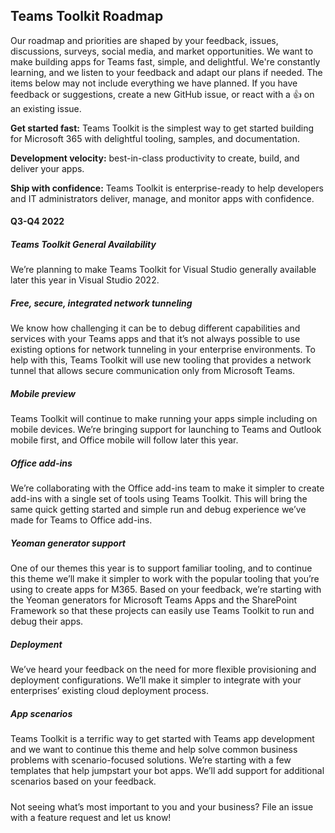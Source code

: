 ## Teams Toolkit Roadmap

Our roadmap and priorities are shaped by your feedback, issues, discussions, surveys, social media, and market opportunities. We want to make building apps for Teams fast, simple, and delightful. We're constantly learning, and we listen to your feedback and adapt our plans if needed. The items below may not include everything we have planned. If you have feedback or suggestions, create a new GitHub issue, or react with a 👍 on an existing issue.

**Get started fast:** Teams Toolkit is the simplest way to get started building for Microsoft 365 with delightful tooling, samples, and documentation.

**Development velocity:** best-in-class productivity to create, build, and deliver your apps.

**Ship with confidence:** Teams Toolkit is enterprise-ready to help developers and IT administrators deliver, manage, and monitor apps with confidence.

#### Q3-Q4 2022

##### Teams Toolkit General Availability

We’re planning to make Teams Toolkit for Visual Studio generally available later this year in Visual Studio 2022.

##### Free, secure, integrated network tunneling

We know how challenging it can be to debug different capabilities and services with your Teams apps and that it’s not always possible to use existing options for network tunneling in your enterprise environments. To help with this, Teams Toolkit will use new tooling that provides a network tunnel that allows secure communication only from Microsoft Teams.

##### Mobile preview

Teams Toolkit will continue to make running your apps simple including on mobile devices. We’re bringing support for launching to Teams and Outlook mobile first, and Office mobile will follow later this year.

##### Office add-ins

We’re collaborating with the Office add-ins team to make it simpler to create add-ins with a single set of tools using Teams Toolkit. This will bring the same quick getting started and simple run and debug experience we’ve made for Teams to Office add-ins.

##### Yeoman generator support

One of our themes this year is to support familiar tooling, and to continue this theme we’ll make it simpler to work with the popular tooling that you’re using to create apps for M365. Based on your feedback, we’re starting with the Yeoman generators for Microsoft Teams Apps and the SharePoint Framework so that these projects can easily use Teams Toolkit to run and debug their apps.

##### Deployment

We’ve heard your feedback on the need for more flexible provisioning and deployment configurations. We’ll make it simpler to integrate with your enterprises’ existing cloud deployment process.

##### App scenarios

Teams Toolkit is a terrific way to get started with Teams app development and we want to continue this theme and help solve common business problems with scenario-focused solutions. We’re starting with a few templates that help jumpstart your bot apps. We’ll add support for additional scenarios based on your feedback.

#####

Not seeing what’s most important to you and your business? File an issue with a feature request and let us know!

